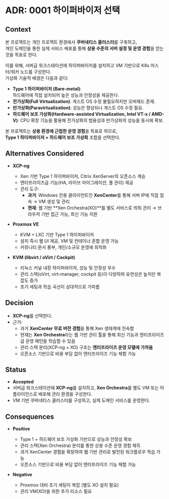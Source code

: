 # ADR: 0001 하이퍼바이저 선택

## Context
본 프로젝트는 개인 프로젝트 환경에서 **쿠버네티스 클러스터**를 구축하고,  
개인 도메인을 통한 실제 서비스 배포를 통해 **상용 수준의 서버 설정 및 운영 경험**을 얻는 것을 목표로 한다.  

이를 위해, 서버급 워크스테이션에 하이퍼바이저를 설치하고 VM 기반으로 K8s 마스터/워커 노드를 구성한다.  
가상화 기술적 배경은 다음과 같다:

- **Type 1 하이퍼바이저 (Bare-metal)**:  
  하드웨어에 직접 설치되어 높은 성능과 안정성을 제공한다.  
- **전가상화(Full Virtualization)**: 게스트 OS 수정 불필요하지만 오버헤드 존재.  
- **반가상화(Paravirtualization)**: 성능은 향상되나 게스트 OS 수정 필요.  
- **하드웨어 보조 가상화(Hardware-assisted Virtualization, Intel VT-x / AMD-V)**: CPU 확장 기능을 활용해 전가상화의 범용성과 반가상화의 성능을 동시에 확보.  

본 프로젝트는 **상용 환경에 근접한 운영 경험**을 목표로 하므로,  
**Type 1 하이퍼바이저 + 하드웨어 보조 가상화** 조합을 선택한다.  

## Alternatives Considered
- **XCP-ng**  
  - Xen 기반 Type 1 하이퍼바이저, Citrix XenServer의 오픈소스 계승  
  - 엔터프라이즈급 기능(HA, 라이브 마이그레이션, 풀 관리) 제공  
  - 관리 도구:
    - **과거**: Windows 전용 클라이언트인 **XenCenter**를 통해 서버 IP에 직접 접속 → VM 생성 및 관리  
    - **현재**: 웹 기반 **Xen Orchestra(XO)**를 별도 서비스로 띄워 관리 → 브라우저 기반 접근 가능, 최신 기능 지원  

- **Proxmox VE**  
  - KVM + LXC 기반 Type 1 하이퍼바이저  
  - 설치 즉시 웹 UI 제공, VM 및 컨테이너 혼합 운영 가능  
  - 커뮤니티 문서 풍부, 개인/소규모 운영에 최적화  

- **KVM (libvirt / oVirt / Cockpit)**  
  - 리눅스 커널 내장 하이퍼바이저, 성능 및 안정성 우수  
  - 관리 스택(oVirt, virt-manager, cockpit 등)이 다양하여 유연성은 높지만 복잡도 증가  
  - 초기 세팅과 학습 곡선이 상대적으로 가파름  

## Decision
- **XCP-ng**를 선택한다.  
- 근거:
  - 과거 **XenCenter 무료 버전 경험**을 통해 Xen 생태계에 친숙함  
  - 현재는 **Xen Orchestra**라는 웹 기반 관리 툴을 통해 최신 기능과 엔터프라이즈급 운영 패턴을 학습할 수 있음  
  - 관리 스택 분리(XCP-ng + XO) 구조는 **엔터프라이즈 운영 모델에 가까움**  
  - 오픈소스 기반으로 비용 부담 없이 엔터프라이즈 기능 체험 가능  

## Status
- **Accepted**  
- 서버급 워크스테이션에 **XCP-ng**를 설치하고, **Xen Orchestra**를 별도 VM 또는 어플라이언스로 배포해 관리 환경을 구성한다.  
- VM 기반 쿠버네티스 클러스터를 구성하고, 실제 도메인 서비스를 운영한다.  

## Consequences
- **Positive**
  - Type 1 + 하드웨어 보조 가상화 기반으로 성능과 안정성 확보  
  - 관리 스택(Xen Orchestra) 분리를 통한 상용 수준 운영 경험 체득  
  - 과거 XenCenter 경험을 확장하여 웹 기반 관리로 발전된 워크플로우 학습 가능  
  - 오픈소스 기반으로 비용 부담 없이 엔터프라이즈 기능 체험 가능  

- **Negative**
  - Proxmox 대비 초기 세팅이 복잡 (별도 XO 설치 필요)  
  - 관리 VM(XO)을 위한 추가 리소스 필요  